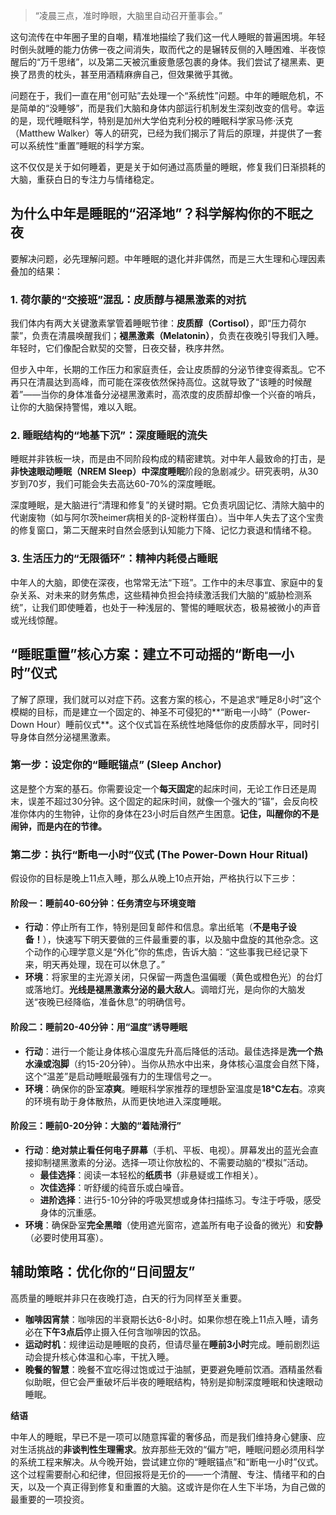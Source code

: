 

> “凌晨三点，准时睁眼，大脑里自动召开董事会。”

这句流传在中年圈子里的自嘲，精准地描绘了我们这一代人睡眠的普遍困境。年轻时倒头就睡的能力仿佛一夜之间消失，取而代之的是辗转反侧的入睡困难、半夜惊醒后的“万千思绪”，以及第二天被沉重疲惫感包裹的身体。我们尝试了褪黑素、更换了昂贵的枕头，甚至用酒精麻痹自己，但效果微乎其微。

问题在于，我们一直在用“创可贴”去处理一个“系统性”问题。中年的睡眠危机，不是简单的“没睡够”，而是我们大脑和身体内部运行机制发生深刻改变的信号。幸运的是，现代睡眠科学，特别是加州大学伯克利分校的睡眠科学家马修·沃克（Matthew Walker）等人的研究，已经为我们揭示了背后的原理，并提供了一套可以系统性“重置”睡眠的科学方案。

这不仅仅是关于如何睡着，更是关于如何通过高质量的睡眠，修复我们日渐损耗的大脑，重获白日的专注力与情绪稳定。

## **为什么中年是睡眠的“沼泽地”？科学解构你的不眠之夜**

要解决问题，必先理解问题。中年睡眠的退化并非偶然，而是三大生理和心理因素叠加的结果：

### **1. 荷尔蒙的“交接班”混乱：皮质醇与褪黑激素的对抗**

我们体内有两大关键激素掌管着睡眠节律：**皮质醇（Cortisol）**，即“压力荷尔蒙”，负责在清晨唤醒我们；**褪黑激素（Melatonin）**，负责在夜晚引导我们入睡。年轻时，它们像配合默契的交警，日夜交替，秩序井然。

但步入中年，长期的工作压力和家庭责任，会让皮质醇的分泌节律变得紊乱。它不再只在清晨达到高峰，而可能在深夜依然保持高位。这就导致了“该睡的时候醒着”——当你的身体准备分泌褪黑激素时，高浓度的皮质醇却像一个兴奋的哨兵，让你的大脑保持警惕，难以入眠。

### **2. 睡眠结构的“地基下沉”：深度睡眠的流失**

睡眠并非铁板一块，而是由不同阶段构成的精密建筑。对中年人最致命的打击，是**非快速眼动睡眠（NREM Sleep）**中**深度睡眠**阶段的急剧减少。研究表明，从30岁到70岁，我们可能会失去高达60-70%的深度睡眠。

深度睡眠，是大脑进行“清理和修复”的关键时期。它负责巩固记忆、清除大脑中的代谢废物（如与阿尔茨heimer病相关的β-淀粉样蛋白）。当中年人失去了这个宝贵的修复窗口，第二天醒来时自然会感到认知能力下降、记忆力衰退和情绪不稳。

### **3. 生活压力的“无限循环”：精神内耗侵占睡眠**

中年人的大脑，即使在深夜，也常常无法“下班”。工作中的未尽事宜、家庭中的复杂关系、对未来的财务焦虑，这些精神负担会持续激活我们大脑的“威胁检测系统”，让我们即使睡着，也处于一种浅层的、警惕的睡眠状态，极易被微小的声音或光线惊醒。

## **“睡眠重置”核心方案：建立不可动摇的“断电一小时”仪式**

了解了原理，我们就可以对症下药。这套方案的核心，不是追求“睡足8小时”这个模糊的目标，而是建立一个固定的、神圣不可侵犯的**“断电一小時”（Power-Down Hour）睡前仪式**。这个仪式旨在系统性地降低你的皮质醇水平，同时引导身体自然分泌褪黑激素。

### **第一步：设定你的“睡眠锚点” (Sleep Anchor)**

这是整个方案的基石。你需要设定一个**每天固定**的起床时间，无论工作日还是周末，误差不超过30分钟。这个固定的起床时间，就像一个强大的“锚”，会反向校准你体内的生物钟，让你的身体在23小时后自然产生困意。**记住，叫醒你的不是闹钟，而是内在的节律。**

### **第二步：执行“断电一小时”仪式 (The Power-Down Hour Ritual)**

假设你的目标是晚上11点入睡，那么从晚上10点开始，严格执行以下三步：

#### **阶段一：睡前40-60分钟：任务清空与环境变暗**

* **行动**：停止所有工作，特别是回复邮件和信息。拿出纸笔（**不是电子设备！**），快速写下明天要做的三件最重要的事，以及脑中盘旋的其他杂念。这个动作的心理学意义是“外化”你的焦虑，告诉大脑：“这些事我已经记录下来，明天再处理，现在可以休息了。”
* **环境**：将家里的主光源关闭，只保留一两盏色温偏暖（黄色或橙色光）的台灯或落地灯。**光线是褪黑激素分泌的最大敌人**。调暗灯光，是向你的大脑发送“夜晚已经降临，准备休息”的明确信号。

#### **阶段二：睡前20-40分钟：用“温度”诱导睡眠**

* **行动**：进行一个能让身体核心温度先升高后降低的活动。最佳选择是**洗一个热水澡或泡脚**（约15-20分钟）。当你从热水中出来，身体核心温度会自然下降，这个“温差”是启动睡眠最强有力的生理信号之一。
* **环境**：确保你的卧室**凉爽**。睡眠科学家推荐的理想卧室温度是**18°C左右**。凉爽的环境有助于身体散热，从而更快地进入深度睡眠。

#### **阶段三：睡前0-20分钟：大脑的“着陆滑行”**

* **行动**：**绝对禁止看任何电子屏幕**（手机、平板、电视）。屏幕发出的蓝光会直接抑制褪黑激素的分泌。选择一项让你放松的、不需要动脑的“模拟”活动。
    * **最佳选择**：阅读一本轻松的**纸质书**（非悬疑或工作相关）。
    * **次佳选择**：听舒缓的纯音乐或白噪音。
    * **进阶选择**：进行5-10分钟的呼吸冥想或身体扫描练习。专注于呼吸，感受身体的沉重感。
* **环境**：确保卧室**完全黑暗**（使用遮光窗帘，遮盖所有电子设备的微光）和**安静**（必要时使用耳塞）。

## **辅助策略：优化你的“日间盟友”**

高质量的睡眠并非只在夜晚打造，白天的行为同样至关重要。

* **咖啡因宵禁**：咖啡因的半衰期长达6-8小时。如果你想在晚上11点入睡，请务必在**下午3点后**停止摄入任何含咖啡因的饮品。
* **运动时机**：规律运动是睡眠的良药，但请尽量在**睡前3小时**完成。睡前剧烈运动会提升核心体温和心率，干扰入睡。
* **晚餐的智慧**：晚餐不宜吃得过饱或过于油腻，更要避免睡前饮酒。酒精虽然看似助眠，但它会严重破坏后半夜的睡眠结构，特别是抑制深度睡眠和快速眼动睡眠。

**结语**

中年人的睡眠，早已不是一项可以随意挥霍的奢侈品，而是我们维持身心健康、应对生活挑战的**非谈判性生理需求**。放弃那些无效的“偏方”吧，睡眠问题必须用科学的系统工程来解决。从今晚开始，尝试建立你的“睡眠锚点”和“断电一小时”仪式。这个过程需要耐心和纪律，但回报将是无价的——一个清醒、专注、情绪平和的白天，以及一个真正得到修复和重置的大脑。这或许是你在人生下半场，为自己做的最重要的一项投资。

